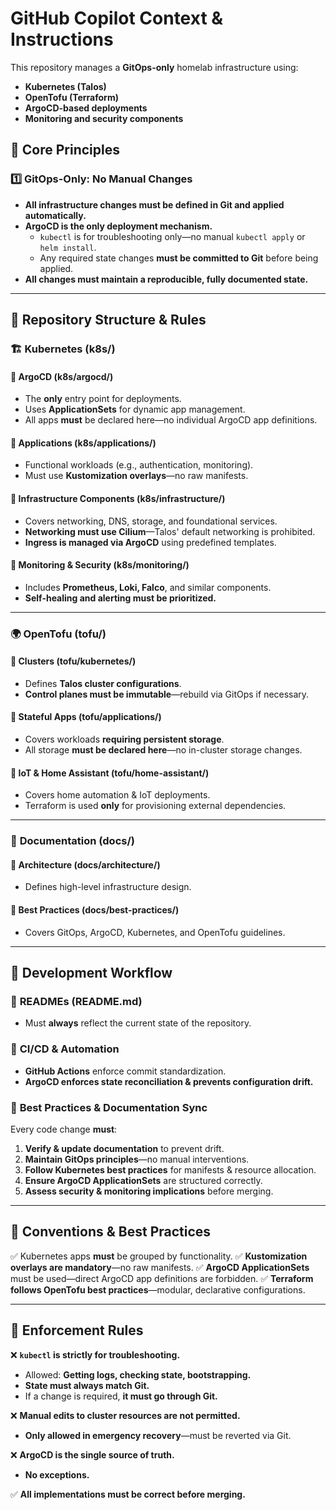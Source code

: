 # GitHub Copilot Context & Instructions

This repository manages a **GitOps-only** homelab infrastructure using:

- **Kubernetes (Talos)**
- **OpenTofu (Terraform)**
- **ArgoCD-based deployments**
- **Monitoring and security components**

## 🔹 Core Principles

### 1️⃣ **GitOps-Only: No Manual Changes**

- **All infrastructure changes must be defined in Git and applied automatically.**
- **ArgoCD is the only deployment mechanism.**
  - `kubectl` is for troubleshooting only—no manual `kubectl apply` or `helm install`.
  - Any required state changes **must be committed to Git** before being applied.
- **All changes must maintain a reproducible, fully documented state.**

---

## 🔹 Repository Structure & Rules

### 🏗 **Kubernetes (k8s/)**

#### **🔹 ArgoCD (k8s/argocd/)**

- The **only** entry point for deployments.
- Uses **ApplicationSets** for dynamic app management.
- All apps **must** be declared here—no individual ArgoCD app definitions.

#### **🔹 Applications (k8s/applications/)**

- Functional workloads (e.g., authentication, monitoring).
- Must use **Kustomization overlays**—no raw manifests.

#### **🔹 Infrastructure Components (k8s/infrastructure/)**

- Covers networking, DNS, storage, and foundational services.
- **Networking must use Cilium**—Talos' default networking is prohibited.
- **Ingress is managed via ArgoCD** using predefined templates.

#### **🔹 Monitoring & Security (k8s/monitoring/)**

- Includes **Prometheus, Loki, Falco**, and similar components.
- **Self-healing and alerting must be prioritized.**

---

### 🌍 **OpenTofu (tofu/)**

#### **🔹 Clusters (tofu/kubernetes/)**

- Defines **Talos cluster configurations**.
- **Control planes must be immutable**—rebuild via GitOps if necessary.

#### **🔹 Stateful Apps (tofu/applications/)**

- Covers workloads **requiring persistent storage**.
- All storage **must be declared here**—no in-cluster storage changes.

#### **🔹 IoT & Home Assistant (tofu/home-assistant/)**

- Covers home automation & IoT deployments.
- Terraform is used **only** for provisioning external dependencies.

---

### 📖 **Documentation (docs/)**

#### **🔹 Architecture (docs/architecture/)**

- Defines high-level infrastructure design.

#### **🔹 Best Practices (docs/best-practices/)**

- Covers GitOps, ArgoCD, Kubernetes, and OpenTofu guidelines.

---

## 🔹 Development Workflow

### 📝 **READMEs (README.md)**

- Must **always** reflect the current state of the repository.

### 🚀 **CI/CD & Automation**

- **GitHub Actions** enforce commit standardization.
- **ArgoCD enforces state reconciliation & prevents configuration drift.**

### 📌 **Best Practices & Documentation Sync**

Every code change **must**:

1. **Verify & update documentation** to prevent drift.
2. **Maintain GitOps principles**—no manual interventions.
3. **Follow Kubernetes best practices** for manifests & resource allocation.
4. **Ensure ArgoCD ApplicationSets** are structured correctly.
5. **Assess security & monitoring implications** before merging.

---

## 🔹 Conventions & Best Practices

✅ Kubernetes apps **must** be grouped by functionality. ✅ **Kustomization overlays are mandatory**—no raw manifests.
✅ **ArgoCD ApplicationSets** must be used—direct ArgoCD app definitions are forbidden. ✅ **Terraform follows OpenTofu
best practices**—modular, declarative configurations.

---

## 🚨 Enforcement Rules

❌ **`kubectl` is strictly for troubleshooting.**

- Allowed: **Getting logs, checking state, bootstrapping.**
- **State must always match Git.**
- If a change is required, **it must go through Git.**

❌ **Manual edits to cluster resources are not permitted.**

- **Only allowed in emergency recovery**—must be reverted via Git.

❌ **ArgoCD is the single source of truth.**

- **No exceptions.**

✅ **All implementations must be correct before merging.**
